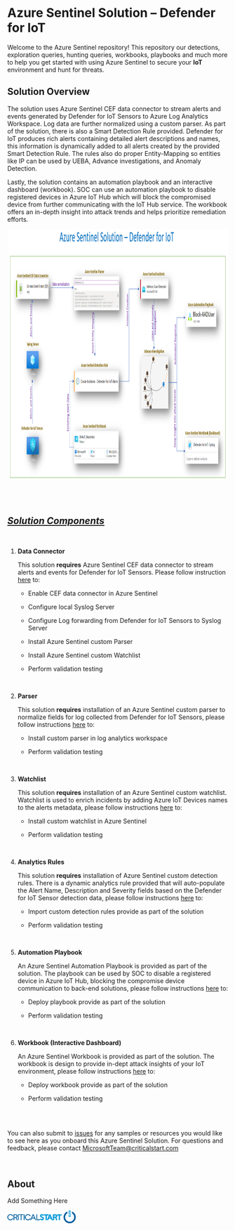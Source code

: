 # **Azure Sentinel Solution – Defender for IoT**

Welcome to the Azure Sentinel repository! This repository our
detections, exploration queries, hunting queries, workbooks, playbooks
and much more to help you get started with using Azure Sentinel to
secure your **IoT** environment and hunt for threats.

## **Solution Overview**

The solution uses Azure Sentinel CEF data connector to stream alerts and
events generated by Defender for IoT Sensors to Azure Log Analytics
Workspace. Log data are further normalized using a custom parser. As
part of the solution, there is also a Smart Detection Rule provided.
Defender for IoT produces rich alerts containing detailed alert
descriptions and names, this information is dynamically added to all
alerts created by the provided Smart Detection Rule. The rules also do
proper Entity-Mapping so entities like IP can be used by UEBA, Advance
investigations, and Anomaly Detection.

Lastly, the solution contains an automation playbook and an interactive
dashboard (workbook). SOC can use an automation playbook to disable
registered devices in Azure IoT Hub which will block the compromised
device from further communicating with the IoT Hub service. The workbook
offers an in-depth insight into attack trends and helps prioritize
remediation efforts.

<img src="./media/image1.png" style="width:10.48958in;height:5.95444in" />

</br></br>

## ***<u>Solution Components</u>***

</br>

1.  **Data Connector**

    This solution **requires** Azure Sentinel CEF data connector to stream
    alerts and events for Defender for IoT Sensors. Please follow
    instruction
    [here](https://github.com/CriticalStart-Microsoft-Services/Azure-Sentinel-Defender-for-IoT/tree/main/Data%20Connector)
    to:

    -   Enable CEF data connector in Azure Sentinel

    -   Configure local Syslog Server

    -   Configure Log forwarding from Defender for IoT Sensors to Syslog
    Server

    -   Install Azure Sentinel custom Parser

    -   Install Azure Sentinel custom Watchlist

    -   Perform validation testing

</br>

2.  **Parser**

    This solution **requires** installation of an Azure Sentinel custom
    parser to normalize fields for log collected from Defender for IoT
    Sensors, please follow instructions
    [here](https://github.com/CriticalStart-Microsoft-Services/Azure-Sentinel-Defender-for-IoT/tree/main/Parser)
    to:

    -   Install custom parser in log analytics workspace

    -   Perform validation testing

</br>

3.  **Watchlist**

    This solution **requires** installation of an Azure Sentinel custom
    watchlist. Watchlist is used to enrich incidents by adding Azure IoT
    Devices names to the alerts metadata, please follow instructions
    [here](https://github.com/CriticalStart-Microsoft-Services/Azure-Sentinel-Defender-for-IoT/tree/main/WatchList)
    to:

    -   Install custom watchlist in Azure Sentinel

    -   Perform validation testing

</br>

4.  **Analytics Rules**

    This solution **requires** installation of Azure Sentinel custom
    detection rules. There is a dynamic analytics rule provided that will
    auto-populate the Alert Name, Description and Severity fields based on
    the Defender for IoT Sensor detection data, please follow instructions
    [here](https://github.com/CriticalStart-Microsoft-Services/Azure-Sentinel-Defender-for-IoT/tree/main/Analytics%20Rules)
    to:

    -   Import custom detection rules provide as part of the solution

    -   Perform validation testing

</br>

5.  **Automation Playbook**

    An Azure Sentinel Automation Playbook is provided as part of the
    solution. The playbook can be used by SOC to disable a registered device
    in Azure IoT Hub, blocking the compromise device communication to
    back-end solutions, please follow instructions
    [here](https://github.com/CriticalStart-Microsoft-Services/Azure-Sentinel-Defender-for-IoT/tree/main/Playbook)
    to:

    -   Deploy playbook provide as part of the solution

    -   Perform validation testing

</br>

6.  **Workbook (Interactive Dashboard)**

    An Azure Sentinel Workbook is provided as part of the solution. The
    workbook is design to provide in-dept attack insights of your IoT
    environment, please follow instructions
    [here](https://github.com/CriticalStart-Microsoft-Services/Azure-Sentinel-Defender-for-IoT/tree/main/WorkBook)
    to:

    -   Deploy workbook provide as part of the solution

    -   Perform validation testing

</br>

</br>

You can also submit
to <u>i</u>[ssues](https://github.com/CriticalStart-Microsoft-Services/Azure-Sentinel---Defender-for-IoT/issues) for
any samples or resources you would like to see here as you onboard this
Azure Sentinel Solution. For questions and feedback, please
contact <MicrosoftTeam@criticalstart.com>

</br>

## **About**

Add Something Here

<img src="./media/image2.png" style="width:1.625in;height:0.30208in" />
